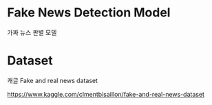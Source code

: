 # Fake News Detection Model
가짜 뉴스 판별 모델

# Dataset
캐글 Fake and real news dataset

https://www.kaggle.com/clmentbisaillon/fake-and-real-news-dataset